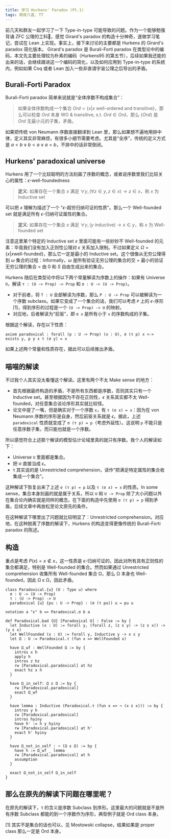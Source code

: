 ```yaml
---
title: 学习 Hurkens' Paradox (Pt.1)
tags: 胡说八道, TT
---
```


前几天和群友一起学习了一下 Type-in-type 可能导致的问题。作为一个能够勉强背诵 ZFC 公理的工科🐖，感觉 Girard's paradox 的构造十分神奇，遂做学习笔记，尝试在 Lean 上实现。事实上，接下来讨论的主要都是 Hurkens 的 Girard's paradox 简化版本。 Girard's paradox 是 Burali-Forti paradox 在类型论中的编码，本文先主要处理较为朴素的编码（Hurkens95 的第五节），后续如果我还能的出来的话，会继续跟进这一个编码的简化，以及如何应用到 Type-in-type 的系统内，例如如果 Coq 或者 Lean 加入一些非直谓宇宙公理之后导出的矛盾。

## Burali-Forti Paradox

Burali-Forti paradox 简单来说就是“全体序数不构成集合”：

> 如果全体序数构成一个集合 $Ord = \{ x | x \text{ well-ordered and transitive} \}$，那么可以检查 $Ord$ 本身 WO & transitive, s.t. $Ord \in Ord$，那么 $\{ Ord \}$ 是 $Ord$ 无最小元的子集，矛盾。

如果把传统 von Neumann 序数直接翻译到 Lean 里，那么如果想不遍地用排中律，定义其实非常麻烦，有很多小细节需要考虑。尤其是“全序”，传统的定义方式是 $a < b \lor b < a \lor a = b$，不排中的话非常倒闭。

## Hurkens' paradoxical universe

Hurkens 用了一个比较聪明的方法刻画了序数的概念，或者说序数里我们比较关心的属性：$\epsilon$-well-foundedness

> **定义**: 如果存在一个集合 $x$ 满足 $\forall y, (\forall z \in y, z \in x) \to z \in x$，称 $x$ 为 Inductive set

可以把 $x$ 理解为描述了一个 "$\epsilon$-超穷归纳可证的性质"。那么一个 Well-founded set 就是满足所有 $\epsilon$-归纳可证属性的集合。

> **定义**: 如果存在一个集合 $x$ 满足 $\forall y, (y \text{ inductive}) \to x \in y$，称 $x$ 为 Well-founded set

注意这里某个特定的 Inductive set $x$ 里面可能有一些妙妙不 Well-founded 的元素：毕竟我们没有加入正则性公理对 $\epsilon$ 关系加入限制。不过如果定义 $\Omega = \{ x | x \text{well-founded} \}$，那么它一定是最小的 Inductive set。这个很像从无穷公理得到 $\omega$ 集合的过程：Informally，$\omega$ 是所有验证无穷公理的集合的交 = 最小的验证无穷公理的集合 = 由 $0$ 和 $S$ 自由生成出来的集合。

Hurkens 随后在类型论中将以下两个常量解读为序数上的操作：如果有 Universe `U`，解读 `τ : (U -> Prop) -> Prop` 和 `σ : U -> (U -> Prop)`。
- 对于前者，将 `T : U` 全部解读为序数，那么 `P : U -> Prop` 可以被解读为一个序数 subclass。如果它变成了一个集合的话，我们可以考虑 `P` 上的 $\epsilon$-序形 <super>[1]</super>，得到序形的过程是一个 `(U -> Prop) -> U` 的映射。
- 对应地，后者解读为“前驱”，即 `σ x` 是所有小于 `x` 的序数构成的子集。

根据这个解读，存在以下性质：

```lean
axiom paradoxical : forall (p : U -> Prop) (x : U), σ (τ p) x <-> exists y, p y ∧ τ (σ y) = x
```

如果上述两个常量和性质存在，据此可以后续推出矛盾。

## 喵喵的解读

不过我个人其实没太看懂这个解读。这里有两个不太 Make sense 的地方：
- 首先根据最终构造的矛盾，不是所有东西都是序数，否则其实只有一个 Inductive set。甚至根据因为不存在正则性，$\epsilon$ 关系其实都不太 Well-founded，对任意集合谈论序形其实就比较怪。
- 论文中提了一嘴，但是确实对于一个序数 `x`，有 `τ (σ x) = x`：因为在 von Neumann 序数的序形是自身，然后前驱关系就是 $\epsilon$。据此，上述 `paradoxical` 性质就变成了 `σ (τ p) = p`（考虑外延性）。这说明 `p` 不能只是任意序数子集，而只能也就是一个序数。

所以感觉符合上述那个解读的模型估计论域里真的就只有序数。我个人的解读如下：

- Universe `U` 里面都是集合。
- 把 σ 直接当成 $\epsilon$。
- τ 其实说的是 Unrestricted comprehension，读作“把满足特定属性的集合收集成一个集合”。

这种解读下恢复出来了上述 `σ (τ p) = p` 以及 `τ (σ x) = x` 的性质。In some sense，集合本身刻画的就是属于关系，所以 `U` 和 `U -> Prop` 除了大小问题以外在集合论内确实就是同样的概念。在下面的构造中先使用 `σ (τ p) = p` 得到矛盾，后续文章中再放松至论文原先的条件。

在这种解读下哪里出了问题就比较明显了：Unrestricted comprehension。对应地，在这种脱离了序数的解读下，Hurkens 的构造变得更像传统的 Burali-Forti paradox 的陈述。 

## 构造

重点是考虑 $P(x) = x \not \in x$，这一性质是 $\epsilon$-归纳可证的，因此对所有具有正则性的集合都满足，特别是 Well-founded 的集合。然而如果通过 Unrestricted comprehension 收集所有 Well-founded 集合 Ω，那么 Ω 本身也 Well-founded，因此 Ω ε Ω，因此矛盾。

```lean
class Paradoxical.{u} (U : Type u) where
  σ : U -> (U -> Prop)
  τ : (U -> Prop) -> U
  paradoxical {u} {pu : U -> Prop} : (σ (τ pu)) u ↔ pu u

notation a "ε" b => Paradoxical.σ b a

def Paradoxical.bad {U} [Paradoxical U] : False := by {
  let Inductive (x : U) := forall y, (forall z, (z ε y) -> (z ε x)) -> (y ε x)
  let WellFounded (x : U) := forall y, Inductive y -> x ε y
  let Ω : U := Paradoxical.τ (fun x => WellFounded x)

  have Ω_wf : WellFounded Ω := by {
    intros x h
    apply h
    intros z hz
    rw [Paradoxical.paradoxical] at hz
    exact hz x h
  }

  have Ω_in_self: Ω ε Ω := by {
    rw [Paradoxical.paradoxical]
    exact Ω_wf
  }

  have lemma : Inductive (Paradoxical.τ (fun x => ¬ (x ε x))) := by {
    intros y h
    rw [Paradoxical.paradoxical]
    intros hyiny
    have h' := h y hyiny
    rw [Paradoxical.paradoxical] at h'
    exact h' hyiny
  }

  have Ω_not_in_self : ¬ (Ω ε Ω) := by {
    have h := Ω_wf _ lemma
    rw [Paradoxical.paradoxical] at h
    assumption
  }

  exact Ω_not_in_self Ω_in_self
}
```

## 那么在原先的解读下问题在哪里呢？

在原先的解读下，τ 的含义是序数 Subclass 到序形。这里最大的问题就是不是所有序数 Subclass 都能的到一个序数作为序形，典型例子就是 Ord class 本身。

[1] 其实不是集合的话也可以，见 Mostowski collapse，结果如果是 proper class 那么一定是 Ord 本身。

